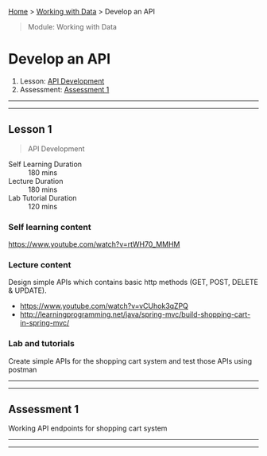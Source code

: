 [Home](../README.md) > [Working with Data](./README.md) > Develop an API

> Module: Working with Data

# Develop an API

1. Lesson: [API Development](#lesson-1)
1. Assessment: [Assessment 1](#assessment-1)

---

---

## Lesson 1

> API Development

<dl>
<dt>Self Learning Duration</dt>
<dd>180 mins</dd>
<dt>Lecture Duration</dt>
<dd>180 mins</dd>
<dt>Lab Tutorial Duration</dt>
<dd>120 mins</dd>
</dl>

### Self learning content

https://www.youtube.com/watch?v=rtWH70_MMHM

### Lecture content

Design simple APIs which contains basic http methods (GET, POST, DELETE & UPDATE).

- https://www.youtube.com/watch?v=vCUhok3qZPQ
- http://learningprogramming.net/java/spring-mvc/build-shopping-cart-in-spring-mvc/

### Lab and tutorials

Create simple APIs for the shopping cart system and test those APIs using postman

---

---

## Assessment 1

Working API endpoints for shopping cart system

---

---
